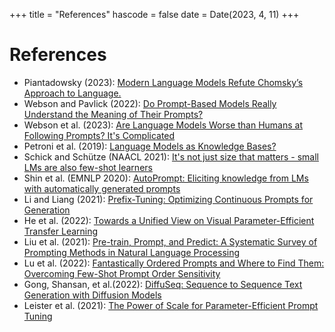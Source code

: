 +++
title = "References"
hascode = false
date = Date(2023, 4, 11)
+++


# References 

* Piantadowsky (2023): [Modern Language Models Refute Chomsky’s Approach to Language.](https://lingbuzz.net/lingbuzz/007180)
* Webson and Pavlick (2022): [Do Prompt-Based Models Really Understand the Meaning of Their Prompts?](https://aclanthology.org/2022.naacl-main.167.pdf)
* Webson et al. (2023): [Are Language Models Worse than Humans at Following Prompts? It's Complicated](https://arxiv.org/abs/2301.07085)
* Petroni et al. (2019): [Language Models as Knowledge Bases?](https://aclanthology.org/D19-1250.pdf)
* Schick and Schütze (NAACL 2021): [It's not just size that matters - small LMs are also few-shot learners](https://aclanthology.org/2021.naacl-main.185.pdf)
* Shin et al. (EMNLP 2020): [AutoPrompt: Eliciting knowledge from LMs with automatically generated prompts](https://aclanthology.org/2020.emnlp-main.346/)
* Li and Liang (2021): [Prefix-Tuning: Optimizing Continuous Prompts for Generation](https://aclanthology.org/2021.acl-long.353.pdf)
* He et al. (2022): [Towards a Unified View on Visual Parameter-Efficient Transfer Learning](https://openreview.net/forum?id=0RDcd5Axok)
* Liu et al. (2021): [Pre-train, Prompt, and Predict: A Systematic Survey of Prompting Methods in Natural Language Processing](https://arxiv.org/pdf/2107.13586.pdf)
* Lu et al. (2022): [Fantastically Ordered Prompts and Where to Find Them: Overcoming Few-Shot Prompt Order Sensitivity](https://aclanthology.org/2022.acl-long.556.pdf)
* Gong, Shansan, et al.(2022): [DiffuSeq: Sequence to Sequence Text Generation with Diffusion Models](https://arxiv.org/pdf/2210.08933.pdf)
* Leister et al. (2021): [The Power of Scale for Parameter-Efficient Prompt Tuning](https://aclanthology.org/2021.emnlp-main.243.pdf)



